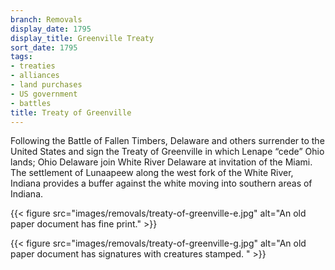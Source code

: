 ```yaml
---
branch: Removals
display_date: 1795
display_title: Greenville Treaty
sort_date: 1795
tags:
- treaties
- alliances
- land purchases
- US government
- battles
title: Treaty of Greenville
---
```


Following the Battle of Fallen Timbers, Delaware and others surrender to the United States and sign the Treaty of Greenville in which Lenape “cede” Ohio lands; Ohio Delaware join White River Delaware at invitation of the Miami. The settlement of Lunaapeew along the west fork of the White River, Indiana provides a buffer against the white moving into southern areas of Indiana.


{{< figure src="images/removals/treaty-of-greenville-e.jpg" alt="An old paper document has fine print." >}}


{{< figure src="images/removals/treaty-of-greenville-g.jpg" alt="An old paper document has signatures with creatures stamped. " >}}
